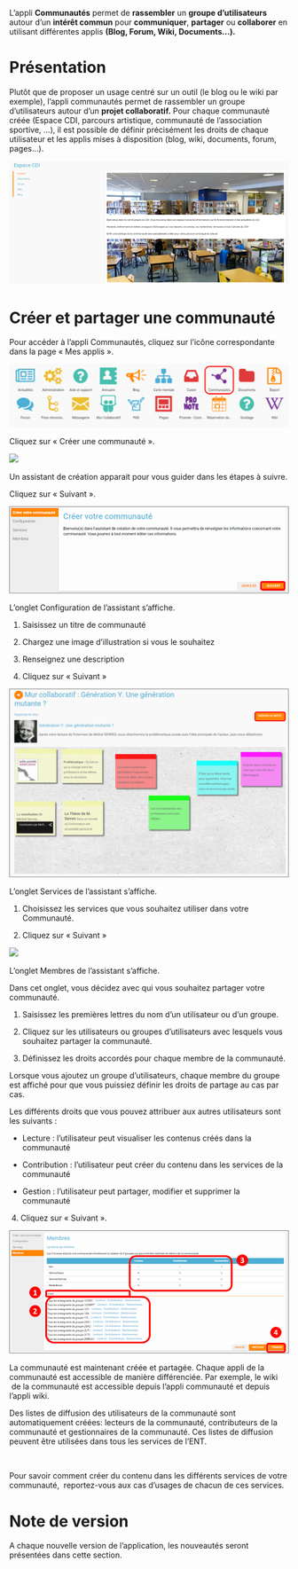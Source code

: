 L’appli **Communautés** permet de **rassembler** un **groupe d’utilisateurs** autour d’un **intérêt commun** pour **communiquer**, **partager** ou **collaborer** en utilisant différentes applis **(Blog, Forum, Wiki, Documents…).**

Présentation
============

Plutôt que de proposer un usage centré sur un outil (le blog ou le wiki par exemple), l’appli communautés permet de rassembler un groupe d’utilisateurs autour d’un **projet collaboratif.** Pour chaque communauté créée (Espace CDI, parcours artistique, communauté de l’association sportive, …), il est possible de définir précisément les droits de chaque utilisateur et les applis mises à disposition (blog, wiki, documents, forum, pages…).

![](.gitbook/assets/Communaut_Pres-ConvertImage.png)

Créer et partager une communauté
================================

Pour accéder à l’appli Communautés, cliquez sur l’icône correspondante dans la page « Mes applis ».

![](.gitbook/assets/Mes_Applis_3-1024x231.png)

Cliquez sur « Créer une communauté ».

![](.gitbook/assets/communauté-11-1024x227.png)

Un assistant de création apparait pour vous guider dans les étapes à suivre.

Cliquez sur « Suivant ».

![](.gitbook/assets/c3.png)

L’onglet Configuration de l’assistant s’affiche.

1.  Saisissez un titre de communauté

2.  Chargez une image d’illustration si vous le souhaitez

3.  Renseignez une description

4.  Cliquez sur « Suivant »

![](.gitbook/assets/c4.png)

L’onglet Services de l’assistant s’affiche.

1.  Choisissez les services que vous souhaitez utiliser dans votre Communauté.

2.  Cliquez sur « Suivant »

![](.gitbook/assets/communauté-2-1024x295.png)

L’onglet Membres de l’assistant s’affiche.

Dans cet onglet, vous décidez avec qui vous souhaitez partager votre communauté.

1.  Saisissez les premières lettres du nom d’un utilisateur ou d’un groupe.

2.  Cliquez sur les utilisateurs ou groupes d’utilisateurs avec lesquels vous souhaitez partager la communauté.

3.  Définissez les droits accordés pour chaque membre de la communauté.

Lorsque vous ajoutez un groupe d’utilisateurs, chaque membre du groupe est affiché pour que vous puissiez définir les droits de partage au cas par cas.

Les différents droits que vous pouvez attribuer aux autres utilisateurs sont les suivants :

-   Lecture : l’utilisateur peut visualiser les contenus créés dans la communauté

-   Contribution : l’utilisateur peut créer du contenu dans les services de la communauté

-   Gestion : l’utilisateur peut partager, modifier et supprimer la communauté

 4. Cliquez sur « Suivant ».

![](.gitbook/assets/c6.png)

La communauté est maintenant créée et partagée. Chaque appli de la communauté est accessible de manière différenciée. Par exemple, le wiki  de la communauté est accessible depuis l’appli communauté et depuis l’appli wiki.

Des listes de diffusion des utilisateurs de la communauté sont automatiquement créées: lecteurs de la communauté, contributeurs de la communauté et gestionnaires de la communauté. Ces listes de diffusion peuvent être utilisées dans tous les services de l’ENT.

 

Pour savoir comment créer du contenu dans les différents services de votre communauté,  reportez-vous aux cas d’usages de chacun de ces services.

Note de version
===============

A chaque nouvelle version de l’application, les nouveautés seront présentées dans cette section.
